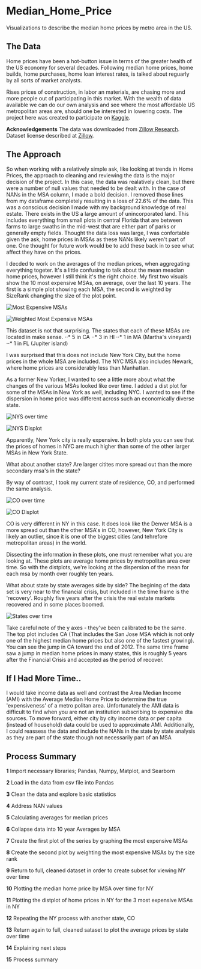 # Median_Home_Price
Visualizations to describe the median home prices by metro area in the US. 

## The Data

Home prices have been a hot-button issue in terms of the greater health of the US economy for several decades.  Following median home prices, home builds, home purchases, home loan interest rates, is talked about reguarly by all sorts of market analysts.  

Rises prices of construction, in labor an materials, are chasing more and more people out of participating in this market.  With the wealth of data available we can do our own analysis and see where the most affordable US metropolitan areas are, should one be interested in lowering costs.  The project here was created to participate on [Kaggle](https://www.kaggle.com/paultimothymooney/zillow-house-price-data).

__Acknowledgements__
The data was downloaded from [Zillow Research](https://www.zillow.com/research/data/). Dataset license described at [Zillow](https://www.zillow.com/research/data/).

## The Approach

So when working with a relatively simple ask, like looking at trends in Home Prices, the approach to cleaning and reviewing the data is the major decision of the project.  In this case, the data was realatively clean, but there were a number of null values that needed to be dealt with.  In the case of NANs in the MSA column, I made a bold decision.  I removed those lines from my dataframe completely resulting in a loss of 22.6% of the data.  This was a conscious decision I made with my background knowledge of real estate.  There exists in the US a large amount of unincorporated land.  This includes everything from small plots in central Florida that are between farms to large swaths in the mid-west that are either part of parks or generally empty fields.  Thought the data loss was large, I was confortable given the ask, home prices in MSAs as these NANs likely weren't part of one.  One thought for future work would be to add these back in to see what affect they have on the prices.

I decded to work on the averages of the median prices, when aggregating everything togeter.  It's a little confusing to talk about the mean meadian home prices, however I still think it's the right choice. My first two visuals show the 10 most expensive MSAs, on average, over the last 10 years.  The first is a simple plot showing each MSA, the second is weighted by SizeRank changing the size of the plot point.

![Most Expensive MSAs](https://github.com/MissAle17/Median_Home_Price/blob/master/images/most%20exp.png)

![Weighted Most Expensive MSAs](https://github.com/MissAle17/Median_Home_Price/blob/master/images/most%20exp%20w.png)

This dataset is not that surprising. The states that each of these MSAs are located in make sense.
⋅⋅* 5 in CA
⋅⋅* 3 in HI
⋅⋅* 1 in MA (Martha's vineyard)
⋅⋅* 1 in FL (Jupiter island)

I was surprised that this does not include New York City, but the home prices in the whole MSA are included. The NYC MSA also includes Newark, where home prices are considerably less than Manhattan.

As a former New Yorker, I wanted to see a little more about what the changes of the various MSAs looked like over time.  I added a dist plot for some of the MSAs in New York as well, including NYC.  I wanted to see if the dispersion in home price was different across such an economically diverse state.  

![NYS over time](https://github.com/MissAle17/Median_Home_Price/blob/master/images/NYS%20prices.png)


![NYS Displot](https://github.com/MissAle17/Median_Home_Price/blob/master/images/NYS%20dist.png)

Apparently, New York city is really expensive.  In both plots you can see that the prices of homes in NYC are much higher than some of the other larger MSAs in New York State.  

What about another state?  Are larger citites more spread out than the more secondary msa's in the state?

By way of contrast, I took my current state of residence, CO, and performed the same analysis.

![CO over time](https://github.com/MissAle17/Median_Home_Price/blob/master/images/CO%20prices.png)


![CO Displot](https://github.com/MissAle17/Median_Home_Price/blob/master/images/CO%20dist.png)


CO is very different in NY in this case.  It does look like the Denver MSA is a more spread out than the other MSA's in CO, however, New York City is likely an outlier, since it is one of the biggest cities (and tehrefore metropolitan areas) in the world.


Dissecting the information in these plots, one must remember what you are looking at.  These plots are average home prices by metropolitan area over time.  So with the distplots, we're looking at the dispersion of the mean for each msa by month over roughly ten years.


What about state by state averages side by side?  The begining of the data set is very near to the financial crisis, but included in the time frame is the 'recovery'.  Roughly five years after the crisis the real estate markets recovered and in some places boomed.

![States over time](https://github.com/MissAle17/Median_Home_Price/blob/master/images/states%20prices.png)

Take careful note of the y axes - they've been calibrated to be the same. The top plot includes CA (That includes the San Jose MSA which is not only one of the highest median home prices but also one of the fastest growing). You can see the jump in CA toward the end of 2012. The same time frame saw a jump in median home prices in many states, this is roughly 5 years after the Financial Crisis and accepted as the period of recover.

## If I Had More Time..

I would take income data as well and contrast the Area Median Income (AMI) with the Average Median Home Price to determine the true 'expensiveness' of a metro politan area. Unfortunately the AMI data is difficult to find when you are not an institution subscribing to expensive dta sources. To move forward, either city by city income data or per capita (instead of household) data could be used to approximate AMI. Additionally, I could reassess the data and include the NANs in the state by state analysis as they are part of the state though not necessarily part of an MSA


## Process Summary

__1__ Import necessary libraries; Pandas, Numpy, Matplot, and Searborn

__2__ Load in the data from csv file into Pandas

__3__ Clean the data and explore basic statistics

__4__ Address NAN values

__5__ Calculating averages for median prices

__6__ Collapse data into 10 year Averages by MSA

__7__ Create the first plot of the series by graphing the most expensive MSAs

__8__ Create the second plot by weighting the most expensive MSAs by the size rank

__9__ Return to full, cleaned dataset in order to create subset for viewing NY over time

__10__ Plotting the median home price by MSA over time for NY

__11__ Plotting the distplot of home prices in NY for the 3 most expensive MSAs in NY

__12__ Repeating the NY process with another state, CO

__13__ Return again to full, cleaned sataset to plot the average prices by state over time

__14__ Explaining next steps

__15__ Process summary


